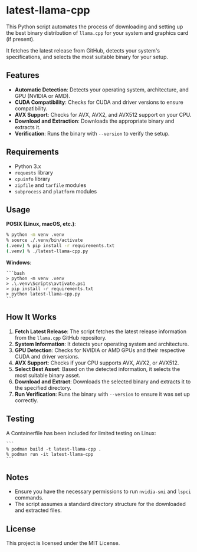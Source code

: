 # latest-llama-cpp

This Python script automates the process of downloading and setting up the best binary distribution of `llama.cpp` for your system and graphics card (if present).

It fetches the latest release from GitHub, detects your system's specifications, and selects the most suitable binary for your setup.

## Features

- **Automatic Detection**: Detects your operating system, architecture, and GPU (NVIDIA or AMD).
- **CUDA Compatibility**: Checks for CUDA and driver versions to ensure compatibility.
- **AVX Support**: Checks for AVX, AVX2, and AVX512 support on your CPU.
- **Download and Extraction**: Downloads the appropriate binary and extracts it.
- **Verification**: Runs the binary with `--version` to verify the setup.

## Requirements

- Python 3.x
- `requests` library
- `cpuinfo` library
- `zipfile` and `tarfile` modules
- `subprocess` and `platform` modules

## Usage

**POSIX (Linux, macOS, etc.)**:

```bash
% python -m venv .venv
% source ./.venv/bin/activate
(.venv) % pip install -r requirements.txt
(.venv) % ./latest-llama-cpp.py
```

**Windows**:

    ```bash
    > python -m venv .venv
    > .\.venv\Scripts\avtivate.ps1
    > pip install -r requirements.txt
    > python latest-llama-cpp.py
    ```

## How It Works

1. **Fetch Latest Release**: The script fetches the latest release information from the `llama.cpp` GitHub repository.
2. **System Information**: It detects your operating system and architecture.
3. **GPU Detection**: Checks for NVIDIA or AMD GPUs and their respective CUDA and driver versions.
4. **AVX Support**: Checks if your CPU supports AVX, AVX2, or AVX512.
5. **Select Best Asset**: Based on the detected information, it selects the most suitable binary asset.
6. **Download and Extract**: Downloads the selected binary and extracts it to the specified directory.
7. **Run Verification**: Runs the binary with `--version` to ensure it was set up correctly.

## Testing

A Containerfile has been included for limited testing on Linux:

    ```
    % podman build -t latest-llama-cpp .
    % podman run -it latest-llama-cpp
    ```

## Notes

- Ensure you have the necessary permissions to run `nvidia-smi` and `lspci` commands.
- The script assumes a standard directory structure for the downloaded and extracted files.

## License

This project is licensed under the MIT License.

